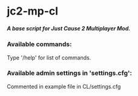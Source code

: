 jc2-mp-cl
=========

##### A base script for Just Cause 2 Multiplayer Mod.


### Available commands:

Type '/help' for list of commands.


### Available admin settings in 'settings.cfg':

Commented in example file in CL/settings.cfg
